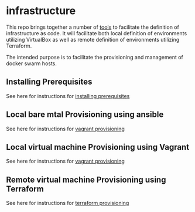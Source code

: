 # infrastructure

This repo brings together a number of [tools](doc/TOOLS.md) to facilitate the definition of infrastructure as code.
It will facilitate both local definition of environments utilizing VirtualBox as well as remote definition of environments utilizing Terraform.

The intended purpose is to facilitate the provisioning and management of docker swarm hosts.

## Installing Prerequisites

See here for instructions for [installing prerequisites](doc/INSTALL.md)

## Local bare mtal Provisioning using ansible

See here for instructions for [vagrant provisioning](doc/BAREMETALPROVISION.md)

## Local virtual machine Provisioning using Vagrant

See here for instructions for [vagrant provisioning](doc/VAGRANTPROVISION.md)

## Remote virtual machine Provisioning using Terraform

See here for instructions for [terraform provisioning](doc/TERRAFORMPROVISION.md)
